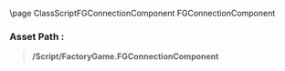 \page ClassScriptFGConnectionComponent FGConnectionComponent
### Asset Path :
<b><blockquote>/Script/FactoryGame.FGConnectionComponent</blockquote></b>
